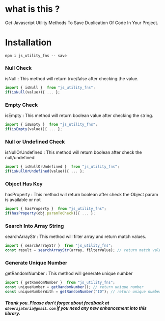 # what is this ?

Get Javascript Utility Methods To Save Duplication Of Code In Your Project.

# Installation

`npm i js_utility_fns -- save`

### Null Check 

isNull : This method will return true/false after checking the value.

```javascript
import { isNull }  from "js_utility_fns";
if(isNull(value)){ ... };
```

### Empty Check

isEmpty : This method will return boolean value after checking the string.

```javascript
import { isEmpty }  from "js_utility_fns";
if(isEmpty(value)){ ... };
```

### Null or Undefined Check

isNullOrUndefined : This method will return boolean after check the null/undefined

```javascript
import { isNullOrUndefined }  from "js_utility_fns";
if(isNullOrUndefined(value)){ ... };
```
### Object Has Key

hasProperty : This method will return boolean after check the Object param is available or not

```javascript
import { hasProperty }  from "js_utility_fns";
if(hasProperty(obj.paramToCheck)){ ... };
```


### Search Into Array String

searchArrayStr : This method will filter array and return match values.

```javascript
import { searchArrayStr }  from "js_utility_fns";
const result = searchArrayStr(array, filterValue); // return match values in array
```

### Generate Unique Number

getRandomNumber : This method will generate unique number

```javascript
import { getRandomNumber }  from "js_utility_fns";
const uniqueNumber = getRandomNumber(); // return unique number
const uniqueNumberWith = getRandomNumber("ID"); // return unique number after prepend the text which you will pass as argument.
```


##### Thank you. Please don't forget about feedback at `dheerajatoria@gmail.com` if you need any new enhancement into this library.